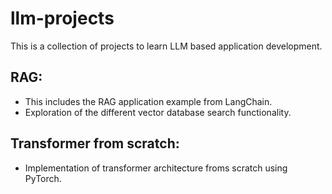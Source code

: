 # llm-projects


This is a collection of projects to learn LLM based application development.

## **RAG**: 
  - This includes the RAG application example from LangChain.
  - Exploration of the different vector database search functionality.
    
## **Transformer from scratch**:
- Implementation of transformer architecture froms scratch using PyTorch.
